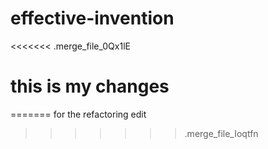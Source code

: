 # effective-invention
<<<<<<< .merge_file_0Qx1lE
# this is my changes 
=======
for the refactoring edit 
>>>>>>> .merge_file_Ioqtfn
